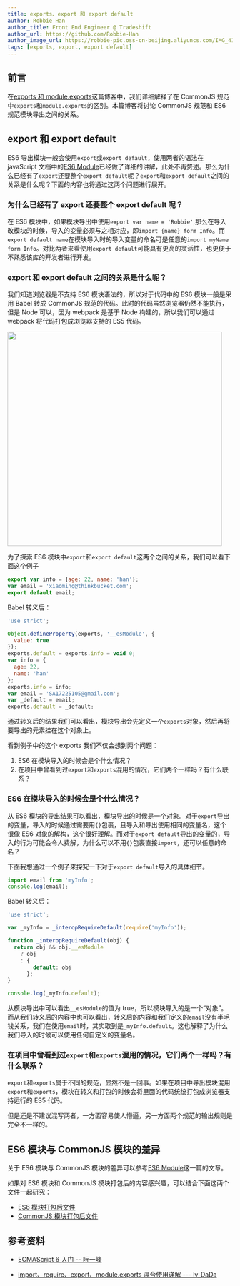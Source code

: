 ```yaml
---
title: exports、export 和 export default
author: Robbie Han
author_title: Front End Engineer @ Tradeshift
author_url: https://github.com/Robbie-Han
author_image_url: https://robbie-pic.oss-cn-beijing.aliyuncs.com/IMG_4175.JPG?x-oss-process=style/compress
tags: [exports, export, export default]
---
```


## 前言

在[exports 和 module.exports](/blog/2019/12/03/exports-vs-module.exports)这篇博客中，我们详细解释了在 CommonJS 规范中`exports`和`module.exports`的区别。本篇博客将讨论 CommonJS 规范和 ES6 规范模块导出之间的关系。

## export 和 export default

ES6 导出模块一般会使用`export`或`export default`，使用两者的语法在 javaScript 文档中的[ES6 Module](/docs/javascript/6.modules/es6-module)已经做了详细的讲解，此处不再赘述。那么为什么已经有了`export`还要整个`export default`呢？`export`和`export default`之间的关系是什么呢？下面的内容也将通过这两个问题进行展开。

### 为什么已经有了 export 还要整个 export default 呢？

在 ES6 模块中，如果模块导出中使用`export var name = 'Robbie'`,那么在导入改模块的时候，导入的变量必须与之相对应，即`import {name} form Info`。而`export default name`在模块导入时的导入变量的命名可是任意的`import myName form Info`。对比两者来看使用`export default`可能具有更高的灵活性，也更便于不熟悉该库的开发者进行开发。

### export 和 export default 之间的关系是什么呢？

我们知道浏览器是不支持 ES6 模块语法的，所以对于代码中的 ES6 模块一般是采用 Babel 转成 CommonJS 规范的代码。此时的代码虽然浏览器仍然不能执行，但是 Node 可以，因为 webpack 是基于 Node 构建的，所以我们可以通过 webpack 将代码打包成浏览器支持的 ES5 代码。

<!--truncate-->

<Img width="480" legend="图：ES6模块转浏览器可执行代码示意图" src="https://cosmos-x.oss-cn-hangzhou.aliyuncs.com/y8Gvm6.png" />

为了探索 ES6 模块中`export`和`export default`这两个之间的关系，我们可以看下面这个例子

```js
export var info = {age: 22, name: 'han'};
var email = 'xiaoming@thinkbucket.com';
export default email;
```

Babel 转义后：

```js
'use strict';

Object.defineProperty(exports, '__esModule', {
  value: true
});
exports.default = exports.info = void 0;
var info = {
  age: 22,
  name: 'han'
};
exports.info = info;
var email = 'SA17225105@gmail.com';
var _default = email;
exports.default = _default;
```

通过转义后的结果我们可以看出，模块导出会先定义一个`exports`对象，然后再将要导出的元素挂在这个对象上。

看到例子中的这个 exports 我们不仅会想到两个问题：

1. ES6 在模块导入的时候会是个什么情况？
2. 在项目中曾看到过`export`和`exports`混用的情况，它们两个一样吗？有什么联系？

### ES6 在模块导入的时候会是个什么情况？

从 ES6 模块的导出结果可以看出，模块导出的时候是一个对象。对于`export`导出的变量，导入的时候通过需要用`{}`包裹，且导入和导出使用相同的变量名，这个很像 ES6 对象的解构，这个很好理解。而对于`export default`导出的变量的，导入的行为可能会令人费解，为什么可以不用`{}`包裹直接`import`，还可以任意的命名？

下面我想通过一个例子来探究一下对于`export default`导入的具体细节。

```js
import email from 'myInfo';
console.log(email);
```

Babel 转义后：

```js
'use strict';

var _myInfo = _interopRequireDefault(require('myInfo'));

function _interopRequireDefault(obj) {
  return obj && obj.__esModule
    ? obj
    : {
        default: obj
      };
}

console.log(_myInfo.default);
```

从模块导出中可以看出`__esModule`的值为 true，所以模块导入的是一个“对象”。而从我们转义后的内容中也可以看出，转义后的内容和我们定义的`email`没有半毛钱关系，我们在使用`email`时，其实取到是`_myInfo.default`。这也解释了为什么我们导入的时候可以使用任何自定义的变量名。

### 在项目中曾看到过`export`和`exports`混用的情况，它们两个一样吗？有什么联系？

`export`和`exports`属于不同的规范，显然不是一回事。如果在项目中导出模块混用`export`和`exports`，模块在转义和打包的时候会将里面的代码统统打包成浏览器支持运行的 ES5 代码。

但是还是不建议混写两者，一方面容易使人懵逼，另一方面两个规范的输出规则是完全不一样的。

## ES6 模块与 CommonJS 模块的差异

关于 ES6 模块与 CommonJS 模块的差异可以参考[ES6 Module](/docs/javascript/6.modules/es6-module)这一篇的文章。

如果对 ES6 模块和 CommonJS 模块打包后的内容感兴趣，可以结合下面这两个文件一起研究：

- [ES6 模块打包后文件](https://robbie-blog.oss-cn-shanghai.aliyuncs.com/ES6.js)
- [CommonJS 模块打包后文件](https://robbie-blog.oss-cn-shanghai.aliyuncs.com/commonJS.js)

## 参考资料

- [ECMAScript 6 入门 -- 阮一峰](http://es6.ruanyifeng.com/#docs/module-loader#ES6-%E6%A8%A1%E5%9D%97%E4%B8%8E-CommonJS-%E6%A8%A1%E5%9D%97%E7%9A%84%E5%B7%AE%E5%BC%82)

- [import、require、export、module.exports 混合使用详解 --- lv_DaDa](https://segmentfault.com/a/1190000012386576)
